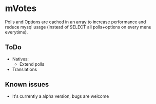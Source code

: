 # mVotes
Polls and Options are cached in an array to increase performance and reduce mysql usage (instead of SELECT all polls+options on every menu everytime).

## ToDo
 - Natives:
   - Extend polls
 - Translations

## Known issues
 - It's currently a alpha version, bugs are welcome
